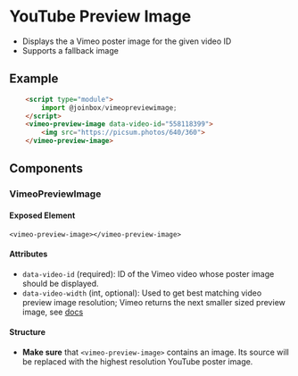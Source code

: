 # YouTube Preview Image

- Displays the a Vimeo poster image for the given video ID
- Supports a fallback image

## Example

````html
    <script type="module">
        import @joinbox/vimeopreviewimage;
    </script>
    <vimeo-preview-image data-video-id="558118399">
        <img src="https://picsum.photos/640/360">
    </vimeo-preview-image>
````

## Components

### VimeoPreviewImage

#### Exposed Element
`<vimeo-preview-image></vimeo-preview-image>`

#### Attributes
- `data-video-id` (required): ID of the Vimeo video whose poster image should be displayed.
- `data-video-width` (int, optional): Used to get best matching video preview image resolution;
Vimeo returns the next smaller sized preview image, see
[docs](https://developer.vimeo.com/api/oembed/videos)

#### Structure
- **Make sure** that `<vimeo-preview-image>` contains an image. Its source will be replaced with
the highest resolution YouTube poster image.